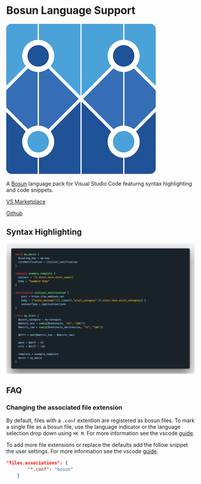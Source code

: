# Bosun Language Support

![Bosun logo](images/bosun_logo.png)

A [Bosun](https://bosun.org/) language pack for Visual Studio Code featurng syntax highlighting and code snippets.

[VS Marketplace](https://marketplace.visualstudio.com/items?itemName=tbutterwith.bosun)

[Github](https://github.com/tbutterwith/bosun-vscode)

## Syntax Highlighting

![Syntax Highlighting Example](images/syntax.png)


## FAQ

### Changing the associated file extension
By default, files with a `.conf` extention are registered as bosun files. To mark a single file as a bosun file, use the language indicator or the language selection drop down using `⌘K M`. For more information see the vscode [guide](https://code.visualstudio.com/docs/languages/overview#_changing-the-language-for-the-selected-file).

To add more file extensions or replace the defaults add the follow snippet the user settings. For more information see the vscode [guide](https://code.visualstudio.com/docs/languages/overview#_adding-a-file-extension-to-a-language).

```json
"files.associations": {
        "*.conf": "bosun"
    }
```